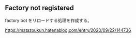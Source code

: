 ## Factory not registered
factory bot をリロードする処理を作成する。

https://matazoukun.hatenablog.com/entry/2020/09/22/144736
